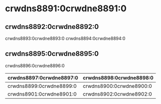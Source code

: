 # crwdns8891:0crwdne8891:0

## crwdns8892:0crwdne8892:0

crwdns8893:0crwdne8893:0 crwdns8894:0crwdne8894:0

## crwdns8895:0crwdne8895:0

crwdns8896:0crwdne8896:0

| crwdns8897:0crwdne8897:0 | crwdns8898:0crwdne8898:0 |
| ------------------------ | ------------------------ |
| crwdns8899:0crwdne8899:0 | crwdns8900:0crwdne8900:0 |
| crwdns8901:0crwdne8901:0 | crwdns8902:0crwdne8902:0 |